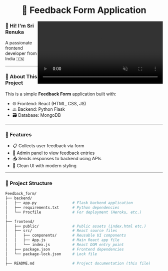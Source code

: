 <h1 align="center">📝 Feedback Form Application</h1>

<video autoplay loop muted playsinline width="400" style="float: right;">
  <source src="https://github.com/SRIRENUKAA/assets/blob/main/coding-girl.mp4?raw=true" type="video/mp4">
</video>

### 👋 Hi! I'm Sri Renuka  
A passionate frontend developer from India 🇮🇳

---

### 📌 About This Project

This is a simple **Feedback Form** application built with:
- 🌐 Frontend: React (HTML, CSS, JS)
- 🔙 Backend: Python Flask
- 🗃️ Database: MongoDB

---

### 🚀 Features

- 📋 Collects user feedback via form
- 🧾 Admin panel to view feedback entries
- 📤 Sends responses to backend using APIs
- 🎯 Clean UI with modern styling

---

### 📁 Project Structure

```bash
Feedback_form/
├── backend/
│   ├── app.py                # Flask backend application
│   ├── requirements.txt      # Python dependencies
│   └── Procfile              # For deployment (Heroku, etc.)
│
├── frontend/
│   ├── public/               # Public assets (index.html etc.)
│   ├── src/                  # React source files
│   │   ├── components/       # Reusable UI components
│   │   ├── App.js            # Main React app file
│   │   └── index.js          # React DOM entry point
│   ├── package.json          # Frontend dependencies
│   └── package-lock.json     # Lock file
│
├── README.md                 # Project documentation (this file)
